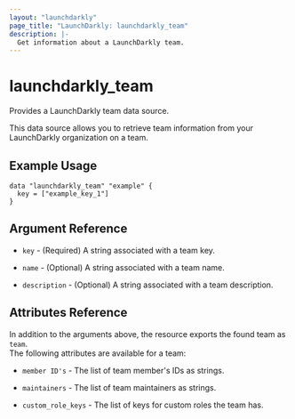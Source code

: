 ```yaml
---
layout: "launchdarkly"
page_title: "LaunchDarkly: launchdarkly_team"
description: |-
  Get information about a LaunchDarkly team.
---
```


# launchdarkly_team

Provides a LaunchDarkly team data source.

This data source allows you to retrieve team information from your LaunchDarkly organization on a team.

## Example Usage

```hcl
data "launchdarkly_team" "example" {
  key = ["example_key_1"]
}
```

## Argument Reference

- `key` - (Required) A string associated with a team key.

- `name` - (Optional) A string associated with a team name.

- `description` - (Optional) A string associated with a team description.

## Attributes Reference

In addition to the arguments above, the resource exports the found team as `team`.  
The following attributes are available for a team:

- `member ID's` - The list of team member's IDs as strings.

- `maintainers` - The list of team maintainers as strings.

- `custom_role_keys` - The list of keys for custom roles the team has.
